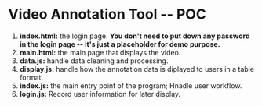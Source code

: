 # Video Annotation Tool -- POC

1. **index.html:** the login page. **You don't need to put down any password in the login page -- it's just a placeholder for demo purpose.**
2. **main.html:** the main page that displays the video. 
3. **data.js:** handle data cleaning and processing. 
4. **display.js:** handle how the annotation data is diplayed to users in a table format. 
5. **index.js:** the main entry point of the program; Hnadle user workflow.
6. **login.js:** Record user information for later display. 
